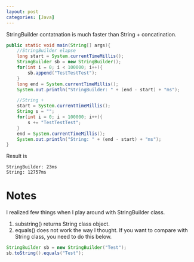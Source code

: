 ```yaml
---
layout: post
categories: [Java]
---
```


StringBuilder contatnation is much faster than String + concatination.

```java
public static void main(String[] args){
    //StringBuilder elapse
    long start = System.currentTimeMillis();
    StringBuilder sb = new StringBuilder();
    for(int i = 0; i < 100000; i++){
        sb.append("TestTestTest");
    }
    long end = System.currentTimeMillis();
    System.out.println("StringBuilder: " + (end - start) + "ms");

    //String +
    start = System.currentTimeMillis();
    String s = "";
    for(int i = 0; i < 100000; i++){
        s += "TestTestTest";
    }
    end = System.currentTimeMillis();
    System.out.println("String: " + (end - start) + "ms");
}
```

Result is

```
StringBuilder: 23ms
String: 12757ms
```

# Notes
I realized few things when I play around with StringBuilder class.

1. substring() returns String class object.
2. equals() does not work the way I thought. If you want to compare with String class, you need to do this below.

```java
StringBuilder sb = new StringBuilder("Test");
sb.toString().equals("Test");
```